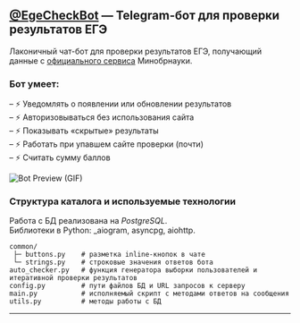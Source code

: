 ## [@EgeCheckBot](https://t.me/EgeCheckBot) — Telegram-бот для проверки результатов ЕГЭ

Лаконичный чат-бот для проверки результатов ЕГЭ, получающий данные с [официального сервиса](https://checkege.rustest.ru) Минобрнауки.



### Бот умеет:  
– ⚡ Уведомлять о появлении или обновлении результатов  
– ⚡ Авторизовываться без использования сайта  
– ⚡ Показывать «скрытые» результаты  
– ⚡ Работать при упавшем сайте проверки (почти)  
– ⚡ Считать сумму баллов

![Bot Preview (GIF)](https://manokh.com/images/ege-video.gif)


### Структура каталога и используемые технологии

Работа с БД реализована на _PostgreSQL_.  
Библиотеки в Python: _aiogram, asyncpg, aiohttp.

    common/
     ├─ buttons.py    # разметка inline-кнопок в чате
     └─ strings.py    # строковые значения ответов бота
    auto_checker.py   # функция генератора выборки пользователей и итеративной проверки результатов
    config.py         # пути файлов БД и URL запросов к серверу
    main.py           # исполняемый скрипт с методами ответов на сообщения
    utils.py          # методы работы с БД
---
